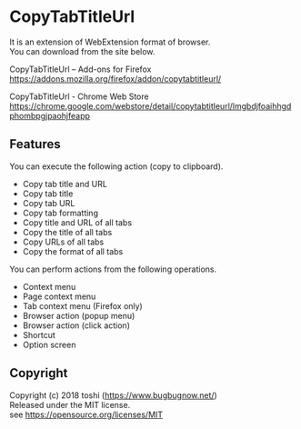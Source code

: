 ﻿# CopyTabTitleUrl
It is an extension of WebExtension format of browser.  
You can download from the site below.

CopyTabTitleUrl – Add-ons for Firefox  
https://addons.mozilla.org/firefox/addon/copytabtitleurl/

CopyTabTitleUrl - Chrome Web Store  
https://chrome.google.com/webstore/detail/copytabtitleurl/lmgbdjfoaihhgdphombpgjpaohjfeapp

## Features
You can execute the following action (copy to clipboard).
+ Copy tab title and URL
+ Copy tab title
+ Copy tab URL
+ Copy tab formatting
+ Copy title and URL of all tabs
+ Copy the title of all tabs
+ Copy URLs of all tabs
+ Copy the format of all tabs

You can perform actions from the following operations.
+ Context menu
+ Page context menu
+ Tab context menu (Firefox only)
+ Browser action (popup menu)
+ Browser action (click action)
+ Shortcut
+ Option screen

## Copyright
Copyright (c) 2018 toshi (https://www.bugbugnow.net/)  
Released under the MIT license.  
see https://opensource.org/licenses/MIT
